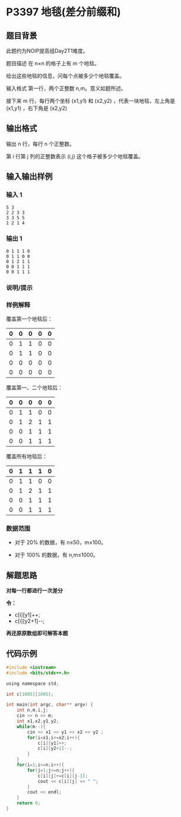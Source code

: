 # P3397 地毯(差分前缀和)
## 题目背景
此题约为NOIP提高组Day2T1难度。

题目描述
在 n×n 的格子上有 m 个地毯。

给出这些地毯的信息，问每个点被多少个地毯覆盖。

输入格式
第一行，两个正整数 n,m。意义如题所述。

接下来 m 行，每行两个坐标 (x1,y1) 和 (x2,y2) ，代表一块地毯，左上角是 (x1,y1) ，右下角是 (x2,y2)

## 输出格式
输出 n 行，每行 n 个正整数。

第 i 行第 j 列的正整数表示 (i,j) 这个格子被多少个地毯覆盖。

## 输入输出样例
### 输入 1
```
5 3
2 2 3 3
3 3 5 5
1 2 1 4
```
### 输出 1
```
0 1 1 1 0
0 1 1 0 0
0 1 2 1 1
0 0 1 1 1
0 0 1 1 1
```
### 说明/提示
### 样例解释
覆盖第一个地毯后：

|0|0|0|0|0|
|-|-|-|-|-|
|0|1|1|0|0|
|0|1|1|0|0|
|0|0|0|0|0|
|0|0|0|0|0|

覆盖第一、二个地毯后：

|0|0|0|0|0|
|-|-|-|-|-|
|0|1|1|0|0|
|0|1|2|1|1|
|0|0|1|1|1|
|0|0|1|1|1|

覆盖所有地毯后：

|0|1|1|1|0|
|-|-|-|-|-|
|0|1|1|0|0|
|0|1|2|1|1|
|0|0|1|1|1|
|0|0|1|1|1|
### 数据范围
+ 对于 20% 的数据，有 n≤50，m≤100。

+ 对于 100% 的数据，有 n,m≤1000。
## 解题思路
**对每一行都进行一次差分**

**令：**

+ c[i][y1]++;
+ c[i][y2+1]--;

**再还原原数组即可解答本题**

## 代码示例
```c
#include <iostream>
#include <bits/stdc++.h>

using namespace std; 

int c[1005][1005];

int main(int argc, char** argv) {
	int n,m,i,j;
	cin >> n >> m;
	int x1,x2,y1,y2;
	while(m--){
		cin >> x1 >> y1 >> x2 >> y2 ;
		for(i=x1;i<=x2;i++){
			c[i][y1]++;
			c[i][y2+1]--;
		}
	}
	for(i=1;i<=n;i++){
		for(j=1;j<=n;j++){
			c[i][j]+=c[i][j-1];
			cout << c[i][j] << " ";
		}
		cout << endl;
	}
	return 0;
}
```
